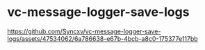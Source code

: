 # vc-message-logger-save-logs


https://github.com/Syncxv/vc-message-logger-save-logs/assets/47534062/6a786638-e67b-4bcb-a8c0-175377e117bb

